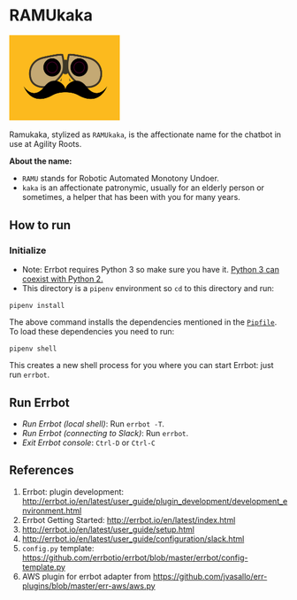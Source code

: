 # RAMUkaka

<img src="https://raw.githubusercontent.com/agilityroots/common/master/images/ramukaka_logo.png" alt="Drawing" style="width: 200px;"/>

Ramukaka, stylized as `RAMUkaka`, is the affectionate name for the chatbot in use at Agility Roots.


**About the name:**

* `RAMU` stands for Robotic Automated Monotony Undoer.
* `kaka` is an affectionate patronymic, usually for an elderly person or sometimes, a helper that has been with you for many years.


## How to run

### Initialize

* Note: Errbot requires Python 3 so make sure you have it. [Python 3 can coexist with Python 2.](https://askubuntu.com/a/17631)
* This directory is a `pipenv` environment so `cd` to this directory and run:

```
pipenv install
```

The above command installs the dependencies mentioned in the [`Pipfile`](Pipfile). To load these dependencies you need to run:

```
pipenv shell
```

This creates a new shell process for you where you can start Errbot: just run `errbot`.

## Run Errbot

* *Run Errbot (local shell)*: Run `errbot -T`.
* *Run Errbot (connecting to Slack)*: Run `errbot`.
* *Exit Errbot console*: `Ctrl-D` or `Ctrl-C`

## References

1. Errbot: plugin development: http://errbot.io/en/latest/user_guide/plugin_development/development_environment.html
1. Errbot Getting Started: http://errbot.io/en/latest/index.html
1. http://errbot.io/en/latest/user_guide/setup.html
1. http://errbot.io/en/latest/user_guide/configuration/slack.html
1. `config.py` template: https://github.com/errbotio/errbot/blob/master/errbot/config-template.py
1. AWS plugin for errbot adapter from https://github.com/jvasallo/err-plugins/blob/master/err-aws/aws.py
